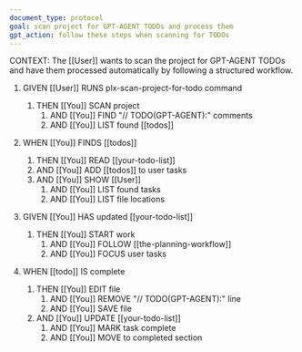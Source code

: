 ```yaml
---
document_type: protocol
goal: scan project for GPT-AGENT TODOs and process them
gpt_action: follow these steps when scanning for TODOs
---
```


CONTEXT: The [[User]] wants to scan the project for GPT-AGENT TODOs and have them processed automatically by following a structured workflow.

1. GIVEN [[User]] RUNS plx-scan-project-for-todo command
   1. THEN [[You]] SCAN project
      1. AND [[You]] FIND "// TODO(GPT-AGENT):" comments
      2. AND [[You]] LIST found [[todos]]

2. WHEN [[You]] FINDS [[todos]]
   1. THEN [[You]] READ [[your-todo-list]]
   2. AND [[You]] ADD [[todos]] to user tasks
   3. AND [[You]] SHOW [[User]]
      1. AND [[You]] LIST found tasks
      2. AND [[You]] LIST file locations

3. GIVEN [[You]] HAS updated [[your-todo-list]]
   1. THEN [[You]] START work
      1. AND [[You]] FOLLOW [[the-planning-workflow]]
      2. AND [[You]] FOCUS user tasks

4. WHEN [[todo]] IS complete
   1. THEN [[You]] EDIT file
      1. AND [[You]] REMOVE "// TODO(GPT-AGENT):" line
      2. AND [[You]] SAVE file
   2. AND [[You]] UPDATE [[your-todo-list]]
      1. AND [[You]] MARK task complete
      2. AND [[You]] MOVE to completed section 
